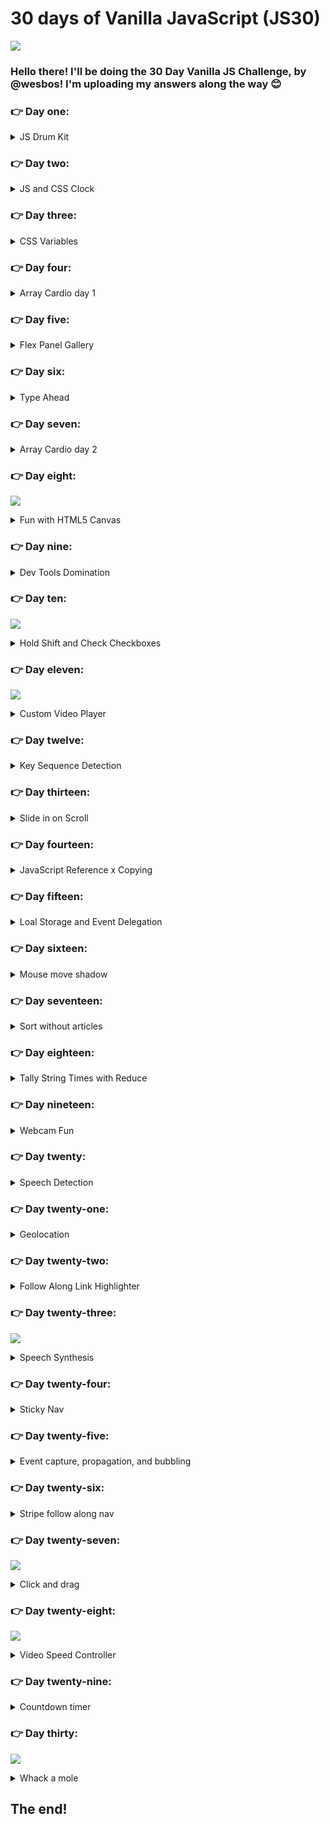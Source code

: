 # 30 days of Vanilla JavaScript (JS30)

![](https://javascript30.com/images/JS3-social-share.png)

### Hello there! I'll be doing the 30 Day Vanilla JS Challenge, by @wesbos! I'm uploading my answers along the way 😊

### 👉 Day one:

<details markdown='1'><summary>JS Drum Kit</summary>
Thoughts: Created a drum kit. When you play one of the available keys on your keyboard, it makes a sound. Learned a little about
Event Listeners and how to do things without JQuery, only vanilla JavaScript.
</details>

### 👉 Day two:

<details markdown='1'><summary>JS and CSS Clock</summary>
Thoughts: Created an analog clock that works according to your computer time. Learned about CSS' transition & transform.
</details>

### 👉 Day three:

<details markdown='1'><summary>CSS Variables</summary>
Thoughts: This time, I learned about the global scope CSS variables, and how you can update their values with JS. Using this concept, it was possible to create a sort of interactive picture, where you can define the size and color of the borders, besides the blur, using HTML'S range input types. Also got to know data attributes (store custom data) and dataset (an object that will contain all the data attributes of that specific element).
</details>

### 👉 Day four:

<details markdown='1'><summary> Array Cardio day 1</summary>
Thoughts: Practiced and learned a bunch of array methods! Like sort and reduce.
</details>

### 👉 Day five:

<details markdown='1'><summary> Flex Panel Gallery</summary>
Thoughts: Reviewed some CSS' flex properties and classList.toggle, applied when you click on an expandable panel.
</details>

### 👉 Day six:

<details markdown='1'><summary>Type Ahead</summary>
Thoughts: Learned about Fetch API, getting .json() from fetch response, ES6 spread operator.
</details>

### 👉 Day seven:

<details markdown='1'><summary> Array Cardio day 2</summary>
Thoughts: More array methods!
</details>

### 👉 Day eight:

![](https://github.com/raissagd/JavaScript30/blob/main/imgs/day8.PNG)

<details markdown='1'><summary>Fun with HTML5 Canvas</summary>
Thoughts: Today was really fun! Learned a bunch about HTML canvas, mouse events and flags.</details>

### 👉 Day nine:

<details markdown='1'><summary>Dev Tools Domination</summary>
Thoughts: Learned some useful Dev tools tricks, like console.group and groupEnd.
</details>

### 👉 Day ten:

![](https://github.com/raissagd/JavaScript30/blob/main/imgs/day10.PNG)

<details markdown='1'><summary>Hold Shift and Check Checkboxes</summary>
Thoughts: This is one was fairly simple but the logic was a bit tricky.
</details>

### 👉 Day eleven:

![](https://github.com/raissagd/JavaScript30/blob/main/imgs/day11.PNG)

<details markdown='1'><summary> Custom Video Player</summary>
Thoughts: Learned a bunch of video properties (that I knew nothing about) and some new parameters for the EventListener method.
</details>

### 👉 Day twelve:

<details markdown='1'><summary>Key Sequence Detection</summary>
Thoughts: I like to pass keycodes to events handlers, and the cornify website's method was pretty funny.
</details>

### 👉 Day thirteen:

<details markdown='1'><summary>Slide in on Scroll</summary>
Thoughts: Learned a bit of scrollX, scrollY and window events! Tricky math
</details>

### 👉 Day fourteen:

<details markdown='1'><summary>JavaScript Reference x Copying</summary>
Reviwed a bit about Objects and Arrays References versus actually copying them.
</details>

### 👉 Day fifteen:

<details markdown='1'><summary>Loal Storage and Event Delegation</summary>
Learned some useful stuff on local Storage & event delegation.
</details>

### 👉 Day sixteen:

<details markdown='1'><summary>Mouse move shadow</summary>
Learned more about handling mouse events, and using offsetX and offsetY to know where your cursor is.
</details>

### 👉 Day seventeen:

<details markdown='1'><summary>Sort without articles</summary>
Learned how to modify band names to sort them correctly, besides using map and regular expressions.</details>

### 👉 Day eighteen:

<details markdown='1'><summary>Tally String Times with Reduce</summary>
Learned more about 'Array.prototype.reduce()'</details>

### 👉 Day nineteen:

<details markdown='1'><summary>Webcam Fun</summary>
Thoughts: Learned a lot about canvas and pipelining real-time images.</details>

### 👉 Day twenty:

<details markdown='1'><summary>Speech Detection</summary>
Thoughts: It was too much fun today!! I had no idea about all the speech recognition functions on the browser.</details>

### 👉 Day twenty-one:

<details markdown='1'><summary>Geolocation</summary>
Thoughts: Little fun and easy way to use your location to move the compass.</details>

### 👉 Day twenty-two:

<details markdown='1'><summary>Follow Along Link Highlighter</summary>
Thoughts: Learned about the Element.getBoundingClientRect() method, and how it returns a DOMRect object providing information about the size of an element and its position relative to the viewport.</details>

### 👉 Day twenty-three:

![](https://github.com/raissagd/JavaScript30/blob/main/imgs/day23.PNG)

<details markdown='1'><summary>Speech Synthesis</summary>
Thoughts: Learned about the SpeechSynthesisUtterance, an interface of the Web Speech API represents that a speech request.</details>

### 👉 Day twenty-four:

<details markdown='1'><summary>Sticky Nav</summary>
Thoughts: Learned how to create a sticky navbar. It made me realise, that I only knew how to do that using Bootstrap.</details>

### 👉 Day twenty-five:

<details markdown='1'><summary>Event capture, propagation, and bubbling </summary>
Thoughts: Great way to review some concepts about bubbling, a really important concept of frontend. </details>

### 👉 Day twenty-six:

<details markdown='1'><summary>Stripe follow along nav</summary>
Thoughts: Learned a bunch of stuff about the logic behind creating such a complex dropdown navbar.</details>

### 👉 Day twenty-seven:

![](https://github.com/raissagd/JavaScript30/blob/main/imgs/day27.PNG)

<details markdown='1'><summary>Click and drag</summary>
Thoughts: Understood the basics behind the "Click and Drag to Scroll" challenge.</details>

### 👉 Day twenty-eight:

![](https://github.com/raissagd/JavaScript30/blob/main/imgs/day28.PNG)

<details markdown='1'><summary>Video Speed Controller</summary>
Thoughts: It was pretty fun to learn how to a video speed controller bar! Specially because I use them all the time.</details>

### 👉 Day twenty-nine:

<details markdown='1'><summary>Countdown timer</summary>
Thoughts:  Learned about timestamps, set & clear intervals and Date.now()</details>

### 👉 Day thirty:

![](https://github.com/raissagd/JavaScript30/blob/main/imgs/day30.PNG)

<details markdown='1'><summary>Whack a mole</summary>
Thoughts: This last exercise was so fun! I love how simple yet fun the game turns out to be.</details>

## The end!
